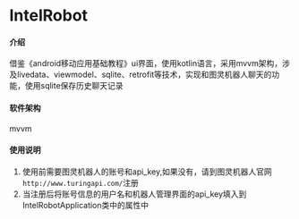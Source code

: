 # IntelRobot

#### 介绍
借鉴《android移动应用基础教程》ui界面，使用kotlin语言，采用mvvm架构，涉及livedata、viewmodel、sqlite、retrofit等技术，实现和图灵机器人聊天的功能，使用sqlite保存历史聊天记录

#### 软件架构
mvvm

#### 使用说明

1. 使用前需要图灵机器人的账号和api_key,如果没有，请到图灵机器人官网```http://www.turingapi.com/```注册
3. 当注册后将账号信息的用户名和机器人管理界面的api_key填入到IntelRobotApplication类中的属性中
